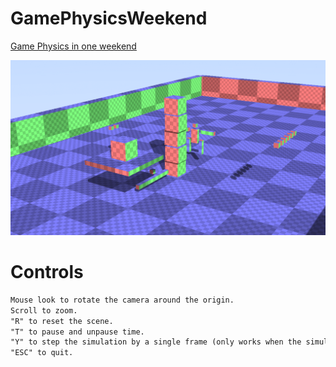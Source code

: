 # GamePhysicsWeekend

[Game Physics in one weekend](https://gamephysicsweekend.github.io/)

![gif](Screenshots/GIF%202023-3-9%2022-52-04.gif)

# Controls

```markdown
Mouse look to rotate the camera around the origin.
Scroll to zoom.
"R" to reset the scene.
"T" to pause and unpause time.
"Y" to step the simulation by a single frame (only works when the simulation is paused).
"ESC" to quit.
```

